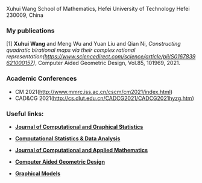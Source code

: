 Xuhui Wang 
School of Mathematics, Hefei University of Technology
Hefei 230009, China


### My publications
[1] **Xuhui Wang** and Meng Wu and Yuan Liu and Qian Ni, *Constructing quadratic birational maps via their complex rational representation(https://www.sciencedirect.com/science/article/pii/S0167839621000157)*, Computer Aided Geometric Design, Vol.85, 101969, 2021.

### Academic Conferences
- CM 2021(http://www.mmrc.iss.ac.cn/cscm/cm2021/index.html)
- CAD&CG 2021(http://cs.dlut.edu.cn/CADCG2021/CADCG2021hyzg.htm)

### Useful links:
- **[Journal of Computational and Graphical Statistics](https://www.tandfonline.com/toc/ucgs20/current)** 

[//]: #((2区)) 

- **[Computational Statistics & Data Analysis](https://www.sciencedirect.com/journal/computational-statistics-and-data-analysis)**

[//]: #((3区)) 

- **[Journal of Computational and Applied Mathematics](https://www.sciencedirect.com/journal/journal-of-computational-and-applied-mathematics)**

- **[Computer Aided Geometric Design](https://www.sciencedirect.com/journal/computer-aided-geometric-design)**

- **[Graphical Models](https://www.sciencedirect.com/journal/graphical-models)**



